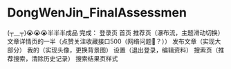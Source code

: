 # DongWenJin_FinalAssessmen

(┬＿┬)😭😭😭半半半成品
完成：
登录页
首页
推荐页（瀑布流，主题滑动切换）
文章详情页的一半（点赞关注收藏接口500（网络问题🤔？））
发布文章（实现大部分）
我的（实现头像，更换背景图）
设置（退出登录，编辑资料）
搜索页（推荐搜索，清除历史记录）
搜索结果页样式
